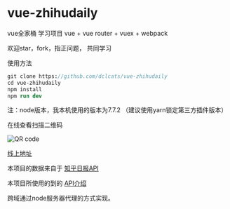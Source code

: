 # vue-zhihudaily

vue全家桶 学习项目
vue + vue router + vuex + webpack

欢迎star，fork，指正问题， 共同学习

使用方法

``` stata
git clone https://github.com/dclcats/vue-zhihudaily
cd vue-zhihudaily
npm install
npm run dev
```
注：node版本，我本机使用的版本为7.7.2 （建议使用yarn锁定第三方插件版本）

在线查看扫描二维码

![QR code][1]

[线上地址][2]

本项目的数据来自于 [知乎日报API][3]

本项目所使用的到的 [API介绍][4]

跨域通过node服务器代理的方式实现。


  [1]: ./public/image/code_little.png "QR code"
  [2]: http://www.chriz.site/zhihudaily/
  [3]: https://github.com/izzyleung/ZhihuDailyPurify/wiki/%E7%9F%A5%E4%B9%8E%E6%97%A5%E6%8A%A5-API-%E5%88%86%E6%9E%90
  [4]: https://github.com/dclcats/vue-zhihudaily/blob/master/zhihudaily_API.md
